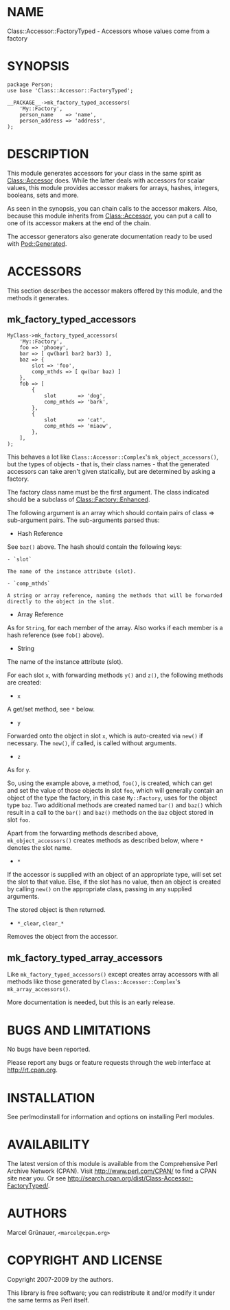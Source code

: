 # NAME

Class::Accessor::FactoryTyped - Accessors whose values come from a factory

# SYNOPSIS

    package Person;
    use base 'Class::Accessor::FactoryTyped';

    __PACKAGE__->mk_factory_typed_accessors(
        'My::Factory',
        person_name    => 'name',
        person_address => 'address',
    );

# DESCRIPTION

This module generates accessors for your class in the same spirit as
[Class::Accessor](http://search.cpan.org/search?mode=module&query=Class::Accessor) does. While the latter deals with accessors for scalar
values, this module provides accessor makers for arrays, hashes, integers,
booleans, sets and more.

As seen in the synopsis, you can chain calls to the accessor makers. Also,
because this module inherits from [Class::Accessor](http://search.cpan.org/search?mode=module&query=Class::Accessor), you can put a call
to one of its accessor makers at the end of the chain.

The accessor generators also generate documentation ready to be used with
[Pod::Generated](http://search.cpan.org/search?mode=module&query=Pod::Generated).

# ACCESSORS

This section describes the accessor makers offered by this module, and the
methods it generates.

## mk_factory_typed_accessors

    MyClass->mk_factory_typed_accessors(
        'My::Factory',
        foo => 'phooey',
        bar => [ qw(bar1 bar2 bar3) ],
        baz => {
            slot => 'foo',
            comp_mthds => [ qw(bar baz) ]
        },
        fob => [
            {
                slot       => 'dog',
                comp_mthds => 'bark',
            },
            {
                slot       => 'cat',
                comp_mthds => 'miaow',
            },
        ],
    );



This behaves a lot like `Class::Accessor::Complex`'s
`mk_object_accessors()`, but the types of objects - that is, their class
names - that the generated accessors can take aren't given statically, but are
determined by asking a factory.

The factory class name must be the first argument. The class indicated should
be a subclass of [Class::Factory::Enhanced](http://search.cpan.org/search?mode=module&query=Class::Factory::Enhanced).

The following argument is an array which should contain pairs of class =>
sub-argument pairs. The sub-arguments parsed thus:

- Hash Reference

See `baz()` above. The hash should contain the following keys:

    - `slot`

    The name of the instance attribute (slot).

    - `comp_mthds`

    A string or array reference, naming the methods that will be forwarded
    directly to the object in the slot.

- Array Reference

As for `String`, for each member of the array. Also works if each member is a
hash reference (see `fob()` above).

- String

The name of the instance attribute (slot).

For each slot `x`, with forwarding methods `y()` and `z()`, the following
methods are created:

- `x`

A get/set method, see `*` below.

- `y`

Forwarded onto the object in slot `x`, which is auto-created via `new()` if
necessary. The `new()`, if called, is called without arguments.

- `z`

As for `y`.

So, using the example above, a method, `foo()`, is created, which can get and
set the value of those objects in slot `foo`, which will generally contain an
object of the type the factory, in this case `My::Factory`, uses for the
object type `baz`. Two additional methods are created named `bar()` and
`baz()` which result in a call to the `bar()` and `baz()` methods on the
`Baz` object stored in slot `foo`.

Apart from the forwarding methods described above, `mk_object_accessors()`
creates methods as described below, where `*` denotes the slot name.

- `*`

If the accessor is supplied with an object of an appropriate type, will set
set the slot to that value. Else, if the slot has no value, then an object is
created by calling `new()` on the appropriate class, passing in any supplied
arguments.

The stored object is then returned.

- `*_clear`, `clear_*`

Removes the object from the accessor.

## mk_factory_typed_array_accessors

Like `mk_factory_typed_accessors()` except creates array accessors with all
methods like those generated by `Class::Accessor::Complex`'s
`mk_array_accessors()`.

More documentation is needed, but this is an early release.

# BUGS AND LIMITATIONS

No bugs have been reported.

Please report any bugs or feature requests through the web interface at
<http://rt.cpan.org>.

# INSTALLATION

See perlmodinstall for information and options on installing Perl modules.

# AVAILABILITY

The latest version of this module is available from the Comprehensive Perl
Archive Network (CPAN). Visit <http://www.perl.com/CPAN/> to find a CPAN
site near you. Or see <http://search.cpan.org/dist/Class-Accessor-FactoryTyped/>.

# AUTHORS

Marcel Gr&uuml;nauer, `<marcel@cpan.org>`

# COPYRIGHT AND LICENSE

Copyright 2007-2009 by the authors.

This library is free software; you can redistribute it and/or modify
it under the same terms as Perl itself.